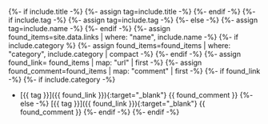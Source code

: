 {%- if include.title -%}
{%- assign tag=include.title -%}
{%- endif -%}
{%- if include.tag -%}
{%- assign tag=include.tag -%}
{%- else -%}
{%- assign tag=include.name -%}
{%- endif -%}
{%- assign found_items=site.data.links | where: "name", include.name -%}
{%- if include.category %}
{%- assign found_items=found_items | where: "category", include.category | compact -%}
{%- endif -%}
{%- assign found_link= found_items | map: "url" | first -%}
{%- assign found_comment=found_items | map: "comment" | first -%}
{%- if found_link -%}
{%- if include.category -%}
* [{{ tag }}]({{ found_link }}){:target="_blank"} {{ found_comment }}
{%- else -%}
[{{ tag }}]({{ found_link }}){:target="_blank"} {{ found_comment }}
{%- endif -%}
{%- endif -%}
